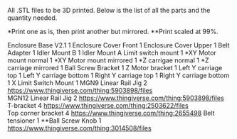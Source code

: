 All .STL files to be 3D printed. Below is the list of all the parts and the quantity needed.

*Print one as is, then print another but mirrored.
**Print scaled at 99%.

Enclosure Base V2.1			  1
Enclosure Cover Front			1
Enclosure Cover Upper			1
Belt Adapter			        1
Idler Mount B			        1
Idler Mount A	Limit switch mount		1
*XY Motor mount normal		1
*XY Motor mount mirrored	1
*Z carrigae normal			  1
*Z carriage mirrored			1
Ball Screw Bracket			  1
Z Motor bracket			      1
Left Y carriage top			  1
Left Y carriage bottom		1
Right Y carriage top			1
Right Y carriage bottom		1
X Limit Switch Mount			1
MGN9 Linear Rail Jig	    2	  https://www.thingiverse.com/thing:5903898/files	
MGN12 Linear Rail Jig	    2	  https://www.thingiverse.com/thing:5903898/files	
T-bracket	                4	  https://www.thingiverse.com/thing:2503622/files	
Top corner bracket	      4	  https://www.thingiverse.com/thing:2655498	
Belt tensioner			      1
**Ball Screw Knob	        1	  https://www.thingiverse.com/thing:3014508/files	

